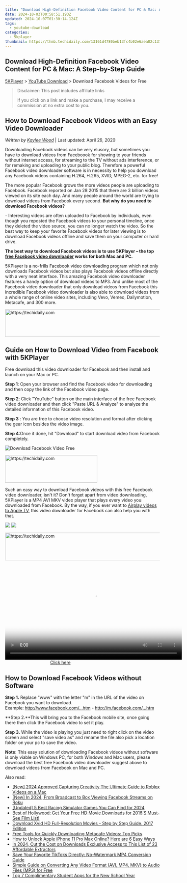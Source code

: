 ```yaml
---
title: "Download High-Definition Facebook Video Content for PC & Mac: A Step-by-Step Guide"
date: 2024-10-03T00:58:51.193Z
updated: 2024-10-07T01:30:14.124Z
tags:
  - youtube-download
categories:
  - 5kplayer
thumbnail: https://thmb.techidaily.com/13161d4780beb13fc4b02e6aea02c1375d88cd123ec37a972f3b6c973af210c4.jpg
---
```


## Download High-Definition Facebook Video Content for PC & Mac: A Step-by-Step Guide

[5KPlayer](https://tools.techidaily.com/5kplayer/products/) \> [YouTube Download](https://tools.techidaily.com/5kplayer/youtube-download/) \> Download Facebook Videos for Free

>  Disclaimer: This post includes affiliate links
>
>  If you click on a link and make a purchase, I may receive a commission at no extra cost to you.
>

## How to Download Facebook Videos with an Easy Video Downloader

 _Written by [Kaylee Wood](https://www.quora.com/profile/Amanda-Hu-21)_ | Last updated: April 29, 2020 

Downloading Facebook videos can be very elusory, but sometimes you have to download videos from Faceboook for showing to your friends without internet access, for streaming to the TV without ads interference, or for remaking and uploading to your public blog. Therefore a powerful Facebook video downloader software is in necessity to help you download any Facebook videos containing H.264, H.265, XVID, MPEG-2, etc. for free! 

The more popular Facebook grows the more videos people are uploading to Facebook. Facebook reported on Jan 28 2015 that there are 3 billion videos viewed on its site each day. And many people around the world are trying to download videos from Facebook every second. **But why do you need to download Facebook videos?**

\- Interesting videos are often uploaded to Facebook by individuals, even though you reposted the Facebook videos to your personal timeline, once they deleted the video source, you can no longer watch the video. So the best way to keep your favorite Facebook videos for later viewing is to download Facebook videos offline and save them on your computer or hard drive. 

**The best way to download Facebook videos is to use 5KPlayer – the top [free Facebook video downloader](https://tools.techidaily.com/5kplayer/youtube-download/) works for both Mac and PC.** 

5KPlayer is a no-frills Facebook video downloading program which not only downloads Facebook videos but also plays Facebook videos offline directly with a very neat interface. This amazing Facebook video downloader features a handy option of download videos to MP3\. And unlike most of the Facebook video downloader that only download videos from Facebook this incredible Facebook video downloader is also able to download videos from a whole range of online video sites, including Vevo, Vemeo, Dailymotion, Metacafe, and 300 more.

<!-- affiliate ads begin -->
<a href="https://appsumo.8odi.net/c/5597632/2144271/7443" target="_top" id="2144271">
  <img src="//a.impactradius-go.com/display-ad/7443-2144271" border="0" alt="https://techidaily.com" width="600" height="90"/>
</a>
<img height="0" width="0" src="https://appsumo.8odi.net/i/5597632/2144271/7443" style="position:absolute;visibility:hidden;" border="0" />
<!-- affiliate ads end -->

## Guide on How to Download Video from Facebook with 5KPlayer

Free download this video downloader for Facebook and then install and launch on your Mac or PC. 

**Step 1**: Open your browser and find the Facebook video for downloading and then copy the link of the Facebook video page. 

**Step 2**: Click "YouTube" button on the main interface of the free Facebook video downloader and then click "Paste URL & Analyze" to analyze the detailed information of this Facebook video. 

**Step 3** : You are free to choose video resolution and format after clicking the gear icon besides the video image. 

**Step 4**:Once it done, hit "Download" to start download video from Facebook completely. 

![Download Facebook Video Free](https://www.5kplayer.com/youtube-download/img/download-facebook-video.jpg) 

<!-- affiliate ads begin -->
<a href="https://malaysia-healthcare-travel-council.pxf.io/c/5597632/1557746/17382" target="_top" id="1557746">
  <img src="//a.impactradius-go.com/display-ad/17382-1557746" border="0" alt="https://techidaily.com" width="300" height="90"/>
</a>
<img height="0" width="0" src="https://malaysia-healthcare-travel-council.pxf.io/i/5597632/1557746/17382" style="position:absolute;visibility:hidden;" border="0" />
<!-- affiliate ads end -->

Such an easy way to download Facebook videos with this free Facebook video downloader, isn't it? Don't forget apart from video downloading, 5KPlayer is a MP4 AVI MKV video player that plays every video you downloaded from Facebook. By the way, if you ever want to [Airplay videos to Apple TV](https://tools.techidaily.com/5kplayer/airplay/), this video downloader for Facebook can also help you with that. 

[![](https://www.5kplayer.com/youtube-download/../button/freedownwhitewin.png)](https://tools.techidaily.com/5kplayer/products/) [![](https://www.5kplayer.com/youtube-download/../button/freedownbackmac.png)](https://tools.techidaily.com/5kplayer/products/) 

<!-- affiliate ads begin -->
<a href="https://ephamedtechinc.pxf.io/c/5597632/2137203/26400" target="_top" id="2137203">
  <img src="//a.impactradius-go.com/display-ad/26400-2137203" border="0" alt="https://techidaily.com" width="728" height="90"/>
</a>
<img height="0" width="0" src="https://ephamedtechinc.pxf.io/i/5597632/2137203/26400" style="position:absolute;visibility:hidden;" border="0" />
<!-- affiliate ads end -->

<!-- affiliate ads begin -->
<span id="1160850">
					<video width="576" height="324" style="cursor:pointer"
           poster="//a.impactradius-go.com/display-clicktoplayimage/1160850.png"
           onclick="if(!this.playClicked){this.play();this.setAttribute('controls',true);this.playClicked=true;}">
	   <source src="//a.impactradius-go.com/display-ad/14559-1160850">
	   <img src="//a.impactradius-go.com/display-clicktoplayimage/1160850.png" style="border: none; height: 100%; width: 100%; object-fit: contain">
	</video>
	<div style="width:360px;text-align:center"><a href="javascript:window.open(decodeURIComponent('https%3A%2F%2Fpropmoneyinc.pxf.io%2Fc%2F5597632%2F1160850%2F14559'), '_blank');void(0);">Click here</a></div>
</span>
<img height="0" width="0" src="https://imp.pxf.io/i/5597632/1160850/14559" style="position:absolute;visibility:hidden;" border="0" />
<!-- affiliate ads end -->

## How to Download Facebook Videos without Software

**Step 1.** Replace "www" with the letter "m" in the URL of the video on Facebook you want to download.  
 Example: http://www.facebook.com/...htm - http://m.facebook.com/...htm 

**Step 2.**This will bring you to the Facebook mobile site, once going there then click the Facebook video to set it play. 

**Step 3.** While the video is playing you just need to right click on the video screen and select "save video as" and rename the file also pick a location folder on your pc to save the video. 

**Note:** This easy solution of downloading Facebook videos without software is only viable on Windows PC, for both Windows and Mac users, please download the best free Facebook video downloader suggest above to download videos from Facebook on Mac and PC.

<ins class="adsbygoogle"
     style="display:block"
     data-ad-format="autorelaxed"
     data-ad-client="ca-pub-7571918770474297"
     data-ad-slot="1223367746"></ins>

<ins class="adsbygoogle"
     style="display:block"
     data-ad-client="ca-pub-7571918770474297"
     data-ad-slot="8358498916"
     data-ad-format="auto"
     data-full-width-responsive="true"></ins>

<span class="atpl-alsoreadstyle">Also read:</span>
<div><ul>
<li><a href="https://screen-capture.techidaily.com/new-2024-approved-capturing-creativity-the-ultimate-guide-to-roblox-videos-on-a-mac/"><u>[New] 2024 Approved Capturing Creativity The Ultimate Guide to Roblox Videos on a Mac</u></a></li>
<li><a href="https://facebook-videos.techidaily.com/new-in-2024-from-broadcast-to-box-viewing-facebook-streams-on-roku/"><u>[New] In 2024, From Broadcast to Box Viewing Facebook Streams on Roku</u></a></li>
<li><a href="https://screen-capture.techidaily.com/updated-5-best-racing-simulator-games-you-can-find-for-2024/"><u>[Updated] 5 Best Racing Simulator Games You Can Find for 2024</u></a></li>
<li><a href="https://youtube-video-recordings.techidaily.com/best-of-hollywood-get-your-free-hd-movie-downloads-for-2016s-must-see-film-list/"><u>Best of Hollywood: Get Your Free HD Movie Downloads for 2016’S Must-See Film List!</u></a></li>
<li><a href="https://youtube-video-recordings.techidaily.com/download-xvid-hd-full-resolution-movies-step-by-step-guide-2017-edition/"><u>Download Xvid HD Full-Resolution Movies - Step by Step Guide, 2017 Edition</u></a></li>
<li><a href="https://youtube-video-recordings.techidaily.com/free-tools-for-quickly-downloading-metacafe-videos-top-picks/"><u>Free Tools for Quickly Downloading Metacafe Videos: Top Picks</u></a></li>
<li><a href="https://sim-unlock.techidaily.com/how-to-unlock-apple-iphone-11-pro-max-online-here-are-6-easy-ways-by-drfone-ios/"><u>How to Unlock Apple iPhone 11 Pro Max Online? Here are 6 Easy Ways</u></a></li>
<li><a href="https://youtube-tips.techidaily.com/24-cut-the-cost-on-downloads-exclusive-access-to-this-list-of-23-affordable-extractors/"><u>In 2024, Cut the Cost on Downloads Exclusive Access to This List of 23 Affordable Extractors</u></a></li>
<li><a href="https://youtube-video-recordings.techidaily.com/save-your-favorite-tiktoks-directly-no-watermark-mp4-conversion-guide/"><u>Save Your Favorite TikToks Directly: No-Watermark MP4 Conversion Guide</u></a></li>
<li><a href="https://youtube-video-recordings.techidaily.com/simple-guide-on-converting-any-video-format-avi-mp4-mkv-to-audio-files-mp3-for-free/"><u>Simple Guide on Converting Any Video Format (AVI, MP4, MKV) to Audio Files (MP3) for Free</u></a></li>
<li><a href="https://techno-recovery.techidaily.com/top-7-complimentary-student-apps-for-the-new-school-year/"><u>Top 7 Complimentary Student Apps for the New School Year</u></a></li>
</ul></div>

